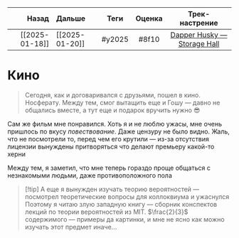 |          Назад | Дальше         |  Теги  | Оценка |                                       Трек-настрение                                       |
| --------------:|:-------------- |:------:|:------:|:------------------------------------------------------------------------------------------:|
| [[2025-01-18]] | [[2025-01-20]] | #y2025 | #8f10  | [Dapper Husky — Storage Hall](https://youtube.com/watch?v=t4E_3ctHUas&si=Q6J0kH1M2P5aQgZy) | 

# Кино
> Сегодня, как и договаривался с друзьями, пошел в кино. Носферату. Между тем, смог вытащить еще и Гошу — давно не общались вместе, а тут еще и подарок вручить нужно 😎

Сам же фильм мне понравился. Хоть я и не люблю ужасы, мне очень пришлось по вкусу *повествование*. Даже цензуру не было видно. Жаль, что не посмотрели то, перед чем его крутили — из-за отсутствия лицензии вынуждены притворяться что делают премьеру какой-то херни

Между тем, я заметил, что мне теперь гораздо проще общаться с незнакомыми людьми, даже противоположного пола

> [!tip] А еще я вынужден изучать теорию вероятностей — посмотрел теоретические вопросы для коллоквиума и ужаснулся
> Поэтому я читаю злую западную книгу — сборник конспектов лекций по теории вероятностей из MIT. $\frac{2}{3}$ содержимого — примеры да картинки, и мне не ясно как можно изучать этот предмет иначе...